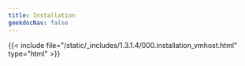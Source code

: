 ```yaml
---
title: Installation
geekdocNav: false
---
```

{{< include file="/static/_includes/1.3.1.4/000.installation_vmhost.html" type="html" >}}